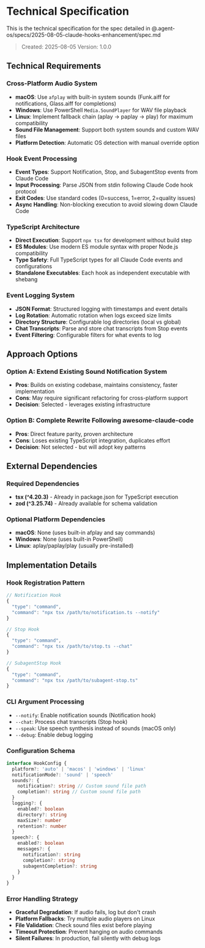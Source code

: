 # Technical Specification

This is the technical specification for the spec detailed in @.agent-os/specs/2025-08-05-claude-hooks-enhancement/spec.md

> Created: 2025-08-05
> Version: 1.0.0

## Technical Requirements

### Cross-Platform Audio System

- **macOS**: Use `afplay` with built-in system sounds (Funk.aiff for notifications, Glass.aiff for completions)
- **Windows**: Use PowerShell `Media.SoundPlayer` for WAV file playback
- **Linux**: Implement fallback chain (aplay → paplay → play) for maximum compatibility
- **Sound File Management**: Support both system sounds and custom WAV files
- **Platform Detection**: Automatic OS detection with manual override option

### Hook Event Processing

- **Event Types**: Support Notification, Stop, and SubagentStop events from Claude Code
- **Input Processing**: Parse JSON from stdin following Claude Code hook protocol
- **Exit Codes**: Use standard codes (0=success, 1=error, 2=quality issues)
- **Async Handling**: Non-blocking execution to avoid slowing down Claude Code

### TypeScript Architecture

- **Direct Execution**: Support `npx tsx` for development without build step
- **ES Modules**: Use modern ES module syntax with proper Node.js compatibility
- **Type Safety**: Full TypeScript types for all Claude Code events and configurations
- **Standalone Executables**: Each hook as independent executable with shebang

### Event Logging System

- **JSON Format**: Structured logging with timestamps and event details
- **Log Rotation**: Automatic rotation when logs exceed size limits
- **Directory Structure**: Configurable log directories (local vs global)
- **Chat Transcripts**: Parse and store chat transcripts from Stop events
- **Event Filtering**: Configurable filters for what events to log

## Approach Options

### Option A: Extend Existing Sound Notification System

- **Pros**: Builds on existing codebase, maintains consistency, faster implementation
- **Cons**: May require significant refactoring for cross-platform support
- **Decision**: Selected - leverages existing infrastructure

### Option B: Complete Rewrite Following awesome-claude-code

- **Pros**: Direct feature parity, proven architecture
- **Cons**: Loses existing TypeScript integration, duplicates effort
- **Decision**: Not selected - but will adopt key patterns

## External Dependencies

### Required Dependencies

- **tsx (^4.20.3)** - Already in package.json for TypeScript execution
- **zod (^3.25.74)** - Already available for schema validation

### Optional Platform Dependencies

- **macOS**: None (uses built-in afplay and say commands)
- **Windows**: None (uses built-in PowerShell)
- **Linux**: aplay/paplay/play (usually pre-installed)

## Implementation Details

### Hook Registration Pattern

```typescript
// Notification Hook
{
  "type": "command",
  "command": "npx tsx /path/to/notification.ts --notify"
}

// Stop Hook
{
  "type": "command",
  "command": "npx tsx /path/to/stop.ts --chat"
}

// SubagentStop Hook
{
  "type": "command",
  "command": "npx tsx /path/to/subagent-stop.ts"
}
```

### CLI Argument Processing

- `--notify`: Enable notification sounds (Notification hook)
- `--chat`: Process chat transcripts (Stop hook)
- `--speak`: Use speech synthesis instead of sounds (macOS only)
- `--debug`: Enable debug logging

### Configuration Schema

```typescript
interface HookConfig {
  platform?: 'auto' | 'macos' | 'windows' | 'linux'
  notificationMode?: 'sound' | 'speech'
  sounds?: {
    notification?: string // Custom sound file path
    completion?: string // Custom sound file path
  }
  logging?: {
    enabled?: boolean
    directory?: string
    maxSize?: number
    retention?: number
  }
  speech?: {
    enabled?: boolean
    messages?: {
      notification?: string
      completion?: string
      subagentCompletion?: string
    }
  }
}
```

### Error Handling Strategy

- **Graceful Degradation**: If audio fails, log but don't crash
- **Platform Fallbacks**: Try multiple audio players on Linux
- **File Validation**: Check sound files exist before playing
- **Timeout Protection**: Prevent hanging on audio commands
- **Silent Failures**: In production, fail silently with debug logs
